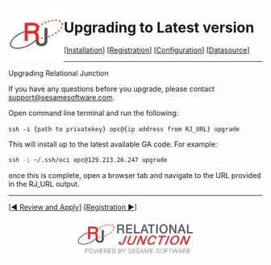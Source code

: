  <a href="http://www.sesamesoftware.com"><img align=left src="../images/RJOrbit110x110.png"></img></a>

# Upgrading to Latest version

[[Installation](installguide.md)] [[Registration](RegistrationGuide.md)] [[Configuration](configurationGuide.md)] [[Datasource](DatasourceGuide.md)]

---

Upgrading Relational Junction

If you have any questions before you upgrade, please contact support@sesamesoftware.com.

Open command line terminal and run the following:

```ssh -i {path to privatekey} opc@{ip address from RJ_URL} upgrade```

This will install up to the latest available GA code. For example:

```bash
ssh -i ~/.ssh/oci opc@129.213.26.247 upgrade
```

once this is complete, open a browser tab and navigate to the URL provided in the RJ_URL output.

---

[[&#9664; Review and Apply](reviewAndApply.md)] [[Registration &#9654;](RegistrationGuide.md)]

<p align="center" >  <a href="http://www.sesamesoftware.com"><img align=center src="../images/poweredBy.png" height="80px"></img></a> </p>
